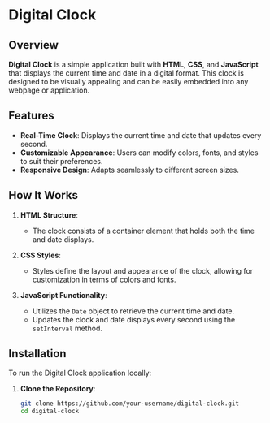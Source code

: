 # Digital Clock

## Overview

**Digital Clock** is a simple application built with **HTML**, **CSS**, and **JavaScript** that displays the current time and date in a digital format. This clock is designed to be visually appealing and can be easily embedded into any webpage or application.

## Features

- **Real-Time Clock**: Displays the current time and date that updates every second.
- **Customizable Appearance**: Users can modify colors, fonts, and styles to suit their preferences.
- **Responsive Design**: Adapts seamlessly to different screen sizes.

## How It Works

1. **HTML Structure**: 
   - The clock consists of a container element that holds both the time and date displays.
   
2. **CSS Styles**:
   - Styles define the layout and appearance of the clock, allowing for customization in terms of colors and fonts.

3. **JavaScript Functionality**:
   - Utilizes the `Date` object to retrieve the current time and date.
   - Updates the clock and date displays every second using the `setInterval` method.

## Installation

To run the Digital Clock application locally:

1. **Clone the Repository**:
   ```bash
   git clone https://github.com/your-username/digital-clock.git
   cd digital-clock
